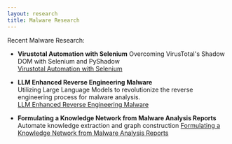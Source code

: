 ```yaml
---
layout: research
title: Malware Research
---
```


Recent Malware Research:

- **Virustotal Automation with Selenium**
  Overcoming VirusTotal's Shadow DOM with Selenium and PyShadow  
  [Virustotal Automation with Selenium](http://research.richards.ai/research/automation_vt)

- **LLM Enhanced Reverse Engineering Malware**  
  Utilizing Large Language Models to revolutionize the reverse engineering process for malware analysis.  
  [LLM Enhanced Reverse Engineering Malware](http://research.richards.ai/research/project-lupine.html)

- **Formulating a Knowledge Network from Malware Analysis Reports**  
    Automate knowledge extraction and graph construction
    [Formulating a Knowledge Network from Malware Analysis Reports](http://research.richards.ai/research/MKG.html)



